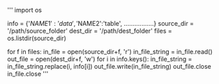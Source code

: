 '''
import os

info = {'$NAME1':'data', '$NAME2':'table', .................}
source_dir = '/path/source_folder'
dest_dir = '/path/dest_folder'
files = os.listdir(source_dir)

for f in files:
    in_file = open(source_dir+f, 'r')
    in_file_string = in_file.read()
    out_file = open(dest_dir+f, 'w')
    for i in info.keys():
        in_file_string = in_file_string.replace(i, info[i])
    out_file.write(in_file_string)
    out_file.close
    in_file.close
    '''
